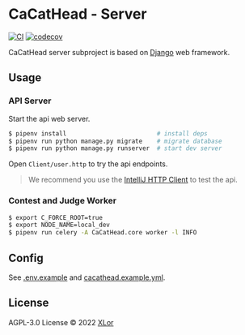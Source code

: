 # CaCatHead - Server

[![CI](https://github.com/XLoJ/CaCatHead/actions/workflows/ci.yml/badge.svg)](https://github.com/XLoJ/CaCatHead/actions/workflows/ci.yml) [![codecov](https://codecov.io/gh/XLoJ/CaCatHead/branch/main/graph/badge.svg?token=PEALBR8V0B)](https://codecov.io/gh/XLoJ/CaCatHead)

CaCatHead server subproject is based on [Django](https://www.djangoproject.com/) web framework.

## Usage

### API Server

Start the api web server.

```bash
$ pipenv install                         # install deps
$ pipenv run python manage.py migrate    # migrate database
$ pipenv run python manage.py runserver  # start dev server
```

Open `Client/user.http` to try the api endpoints.

> We recommend you use
> the [IntelliJ HTTP Client](https://www.jetbrains.com/help/idea/http-client-in-product-code-editor.html) to test the api.

### Contest and Judge Worker

```bash
$ export C_FORCE_ROOT=true
$ export NODE_NAME=local_dev
$ pipenv run celery -A CaCatHead.core worker -l INFO
```

## Config

See [.env.example](./.env.example) and [cacathead.example.yml](./cacathead.example.yml).

## License

AGPL-3.0 License © 2022 [XLor](https://github.com/yjl9903)

